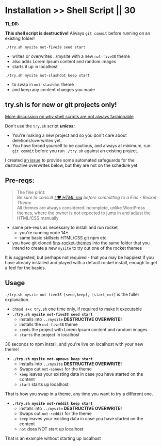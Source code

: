 # Installation >> Shell Script || 30

**TL;DR:**

**This shell script is destructive!** Always `git commit` before running on an existing folder!

`./try.sh mysite not-five38 seed start` 

- writes or overwrites ../mysite with a new `not-five38` theme
- also adds Lorem Ipsum content and random images
- starts it up in localhost

`./try.sh mysite not-slashdot keep start` 

- to swap in `not-slashdot` theme
- and keep any content changes you made

## try.sh is for new or git projects only!

[More discussion on why shell scripts are not always fashionable](/fins/installation/whyShell/)

Don't use the `try.sh` script _**unless:**_

- You're making a new project and so you don't care about deletions/overwrites yet.
- You have forced yourself to be cautious, and always at minimum, run `git commit` before you run `./try.sh` against an existing project.

I created [an issue](https://github.com/petecarapetyan/fins-rocket-themes/issues/1) to provide some automated safeguards for the destructive overwrites below, but they are not on the schedule yet.

## Pre-reqs:

> The fine print: <br>_Be sure to consult [I ♥ HTML req](/fins/html/) before committing to a Fins - Rocket Theme_ <br> All themes are always considered incomplete, unlike WordPress themes, where the owner is not expected to jump in and adjust the HTML/CSS manually

- same pre-reqs as necessary to install and run rocket
  - you're running node 14+
  - same basic skillsets HTML/CSS git npm etc 
- you have git cloned [fins-rocket-themes](https://github.com/petecarapetyan/rocket-themes) into the same folder that you intend to create a new `mysite` to try out one of the rocket themes

It is suggested, but perhaps not required - that you may be happiest if you have already installed and played with a default rocket install, enough to get a feel for the basics.

## Usage

`./try.sh mysite not-five38 [seed,keep], [start,not]` is the fuller explanation.

- `chmod a+x try.sh` one time only, if required to make it executable
- **`./try.sh mysite not-five38 seed start`**
  - installs into `../mysite` **DESTRUCTIVE OVERWRITE!**
  - installs the `not-five38` theme
  - `seed`s the project with Lorem Ipsum content and random images
  - `start`s the project in localhost

30 seconds to npm install, and you're live on localhost with your new theme!

- **`./try.sh mysite not-apnews keep start`** 
  - installs into `../mysite` **DESTRUCTIVE OVERWRITE!**
  - Swaps out `not-apnews` for the theme
  - `keep` leaves your existing data in case you have started on the content
  - `start` starts up localhost

That is how you swap in a theme, any time you want to try a different one.

- **`./try.sh mysite not-reddit keep start`** 
  - installs into `../mysite` **DESTRUCTIVE OVERWRITE!**
  - Swaps out `not-reddit` for the theme
  - `keep` leaves your existing data in case you have started on the content
  - `not` does NOT start up localhost

That is an example without starting up localhost
